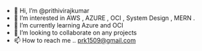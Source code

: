 - 👋 Hi, I’m @prithivirajkumar
- 👀 I’m interested in AWS , AZURE , OCI , System Design , MERN .
- 🌱 I’m currently learning Azure and OCI
- 💞️ I’m looking to collaborate on  any projects 
- 📫 How to reach me .. prk1509@gmail.com

<!---
prithivirajkumar/prithivirajkumar is a ✨ special ✨ repository because its `README.md` (this file) appears on your GitHub profile.
You can click the Preview link to take a look at your changes.
--->
